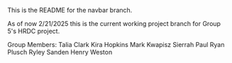 This is the README for the navbar branch. 

As of now 2/21/2025 this is the current working project branch for Group 5's HRDC project. 

Group Members: 
Talia Clark
Kira Hopkins
Mark Kwapisz
Sierrah Paul
Ryan Plusch
Ryley Sanden
Henry Weston

